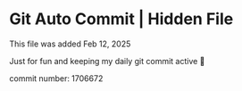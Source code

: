 # Git Auto Commit | Hidden File

This file was added Feb 12, 2025

Just for fun and keeping my daily git commit active 🤪

commit number: 1706672
